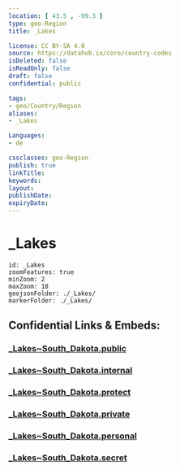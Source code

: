 ```yaml
---
location: [ 43.5 , -99.3 ] 
type: geo-Region
title: _Lakes

license: CC BY-SA 4.0
source: https://datahub.io/core/country-codes
isDeleted: false
isReadOnly: false
draft: false
confidential: public

tags:
- geo/Country/Region
aliases:
- _Lakes

Languages:
- de

cssclasses: geo-Region
publish: true
linkTitle: 
keywords: 
layout: 
publishDate: 
expiryDate: 
---
```


# _Lakes

```leaflet
id: _Lakes
zoomFeatures: true 
minZoom: 2 
maxZoom: 18
geojsonFolder: ./_Lakes/
markerFolder: ./_Lakes/
```


## Confidential Links & Embeds: 

### [_Lakes~South_Dakota.public](/_public/\Earth\Continent\America~North\USA\USA~Central\South_Dakota_Lakes~South_Dakota.public.md) 

### [_Lakes~South_Dakota.internal](/_internal/\Earth\Continent\America~North\USA\USA~Central\South_Dakota_Lakes~South_Dakota.internal.md) 

### [_Lakes~South_Dakota.protect](/_protect/\Earth\Continent\America~North\USA\USA~Central\South_Dakota_Lakes~South_Dakota.protect.md) 

### [_Lakes~South_Dakota.private](/_private/\Earth\Continent\America~North\USA\USA~Central\South_Dakota_Lakes~South_Dakota.private.md) 

### [_Lakes~South_Dakota.personal](/_personal/\Earth\Continent\America~North\USA\USA~Central\South_Dakota_Lakes~South_Dakota.personal.md) 

### [_Lakes~South_Dakota.secret](/_secret/\Earth\Continent\America~North\USA\USA~Central\South_Dakota_Lakes~South_Dakota.secret.md)

